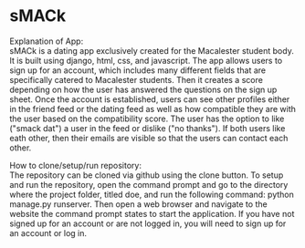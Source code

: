 # sMACk
Explanation of App:  
sMACk is a dating app exclusively created for the Macalester student body. It is built using django, html, css, and javascript. The app allows users to sign up for an account, which includes many different fields that are specifically catered to Macalester students. Then it creates a score depending on how the user has answered the questions on the sign up sheet. Once the account is established, users can see other profiles either in the friend feed or the dating feed as well as how compatible they are with the user based on the compatibility score. The user has the option to like ("smack dat") a user in the feed or dislike ("no thanks"). If both users like eath other, then their emails are visible so that the users can contact each other.  

How to clone/setup/run repository:   
The repository can be cloned via github using the clone button. To setup and run the repository, open the command prompt and go to the directory where the project folder, titled doe, and run the following command: python manage.py runserver. Then open a web browser and navigate to the website the command prompt states to start the application. If you have not signed up for an account or are not logged in, you will need to sign up for an account or log in. 
